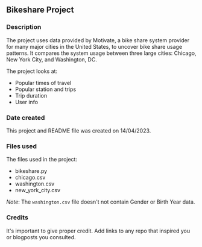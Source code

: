 ## Bikeshare Project

### Description
The project uses data provided by Motivate, a bike share system provider for many major cities in the United States, to uncover bike share usage patterns. It compares the system usage between three large cities: Chicago, New York City, and Washington, DC.

The project looks at:
* Popular times of travel
* Popular station and trips
* Trip duration
* User info

### Date created
This project and README file was created on 14/04/2023.

### Files used
The files used in the project:
* bikeshare.py
* chicago.csv
* washington.csv
* new_york_city.csv

_Note_: The `washington.csv` file doesn't not contain Gender or Birth Year data.

### Credits
It's important to give proper credit. Add links to any repo that inspired you or blogposts you consulted.


